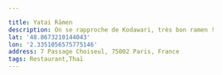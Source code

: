 ```yaml
---

title: Yatai Rāmen
description: On se rapproche de Kodawari, très bon ramen !
lat: '48.8673210144043'
lon: '2.3351056575775146'
address: 7 Passage Choiseul, 75002 Paris, France
tags: Restaurant,Thaï
---
```

